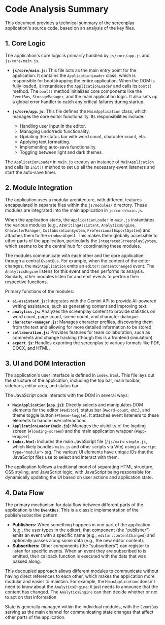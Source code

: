# Code Analysis Summary

This document provides a technical summary of the screenplay application's source code, based on an analysis of the key files.

## 1. Core Logic

The application's core logic is primarily handled by `js/core/app.js` and `js/core/main.js`.

*   **`js/core/main.js`:** This file acts as the main entry point for the application. It contains the `ApplicationLoader` class, which is responsible for bootstrapping the entire application. When the DOM is fully loaded, it instantiates the `ApplicationLoader` and calls its `boot()` method. The `boot()` method initializes core components like the `EventBus`, `StorageManager`, and the main application logic. It also sets up a global error handler to catch any critical failures during startup.

*   **`js/core/app.js`:** This file defines the `MainApplication` class, which manages the core editor functionality. Its responsibilities include:
    *   Handling user input in the editor.
    *   Managing undo/redo functionality.
    *   Updating the status bar with word count, character count, etc.
    *   Applying text formatting.
    *   Implementing auto-save functionality.
    *   Toggling between light and dark themes.

The `ApplicationLoader` in `main.js` creates an instance of `MainApplication` and calls its `init()` method to set up all the necessary event listeners and start the auto-save timer.

## 2. Module Integration

The application uses a modular architecture, with different features encapsulated in separate files within the `js/modules/` directory. These modules are integrated into the main application in `js/core/main.js`.

When the application starts, the `ApplicationLoader` in `main.js` instantiates the various modules (e.g., `AIWritingAssistant`, `AnalyticsEngine`, `CharacterManager`, `CollaborationSystem`, `ProfessionalExportSystem`) and attaches them to the `window` object. This makes them globally accessible to other parts of the application, particularly the `IntegratedScreenplaySystem`, which seems to be the central hub for coordinating these modules.

The modules communicate with each other and the core application through a central `EventBus`. For example, when the content of the editor changes, the `MainApplication` emits an `editor:contentChanged` event. The `AnalyticsEngine` listens for this event and then performs its analysis. Similarly, other modules listen for and emit events to perform their respective functions.

Primary functions of the modules:

*   **`ai-assistant.js`:** Integrates with the Gemini API to provide AI-powered writing assistance, such as generating content and improving text.
*   **`analytics.js`:** Analyzes the screenplay content to provide statistics on word count, page count, scene count, and character dialogue.
*   **`character-manager.js`:** Manages character profiles, discovering them from the text and allowing for more detailed information to be stored.
*   **`collaboration.js`:** Provides features for team collaboration, such as comments and change tracking (though this is a frontend simulation).
*   **`export.js`:** Handles exporting the screenplay to various formats like PDF, DOCX, and HTML.

## 3. UI and DOM Interaction

The application's user interface is defined in `index.html`. This file lays out the structure of the application, including the top bar, main toolbar, sidebars, editor area, and status bar.

The JavaScript code interacts with the DOM in several ways:

*   **`MainApplication` (`app.js`):** Directly selects and manipulates DOM elements for the editor (`#editor`), status bar (`#word-count`, etc.), and theme toggle button (`#theme-toggle`). It attaches event listeners to these elements to handle user interactions.
*   **`ApplicationLoader` (`main.js`):** Manages the visibility of the loading screen (`#loading-screen`) and the main application wrapper (`#app-wrapper`).
*   **`index.html`:** Includes the main JavaScript file (`/js/main-simple.js`, which likely bundles `main.js` and other scripts via Vite) using a `<script type="module">` tag. The various UI elements have unique IDs that the JavaScript files use to select and interact with them.

The application follows a traditional model of separating HTML structure, CSS styling, and JavaScript logic, with JavaScript being responsible for dynamically updating the UI based on user actions and application state.

## 4. Data Flow

The primary mechanism for data flow between different parts of the application is the **`EventBus`**. This is a classic implementation of the publish/subscribe pattern.

*   **Publishers:** When something happens in one part of the application (e.g., the user types in the editor), that component (the "publisher") emits an event with a specific name (e.g., `editor:contentChanged`) and optionally passes along some data (e.g., the new editor content).
*   **Subscribers:** Other components (the "subscribers") can register to listen for specific events. When an event they are subscribed to is emitted, their callback function is executed with the data that was passed along.

This decoupled approach allows different modules to communicate without having direct references to each other, which makes the application more modular and easier to maintain. For example, the `MainApplication` doesn't need to know about the `AnalyticsEngine`; it just needs to announce that the content has changed. The `AnalyticsEngine` can then decide whether or not to act on that information.

State is generally managed within the individual modules, with the `EventBus` serving as the main channel for communicating state changes that affect other parts of the application.